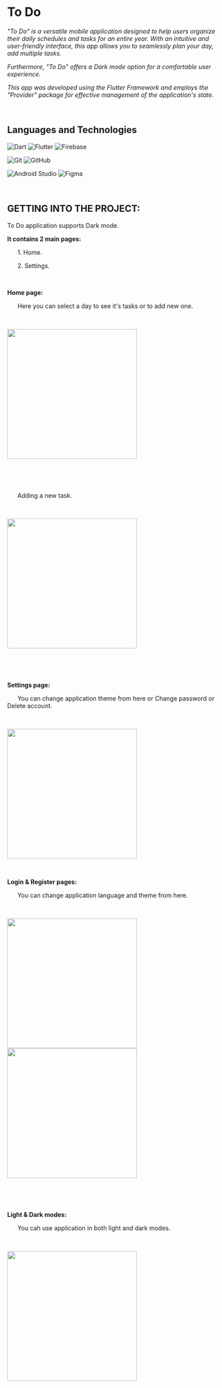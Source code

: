 # To Do
*"To Do" is a versatile mobile application designed to help users organize their daily schedules and tasks for an entire year. With an intuitive and user-friendly interface, this app allows you to seamlessly plan your day, add multiple tasks.*

*Furthermore, "To Do" offers a Dark mode option for a comfortable user experience.*

*This app was developed using the Flutter Framework and employs the "Provider" package for effective management of the application's state.*

&nbsp;

## Languages and Technologies
![Dart](https://img.shields.io/badge/dart-%230175C2.svg?style=for-the-badge&logo=dart&logoColor=white)
![Flutter](https://img.shields.io/badge/Flutter-%2302569B.svg?style=for-the-badge&logo=Flutter&logoColor=white)
![Firebase](https://img.shields.io/badge/firebase-%23039BE5.svg?style=for-the-badge&logo=firebase)

![Git](https://img.shields.io/badge/git-%23F05033.svg?style=for-the-badge&logo=git&logoColor=white)
![GitHub](https://img.shields.io/badge/github-%23121011.svg?style=for-the-badge&logo=github&logoColor=white)

![Android Studio](https://img.shields.io/badge/Android%20Studio-3DDC84.svg?style=for-the-badge&logo=android-studio&logoColor=white)
![Figma](https://img.shields.io/badge/figma-%23F24E1E.svg?style=for-the-badge&logo=figma&logoColor=white)

&nbsp;

## GETTING INTO THE PROJECT:
To Do application supports Dark mode.

**It contains 2 main pages:**

&nbsp; &nbsp; &nbsp; 1. Home.

&nbsp; &nbsp; &nbsp; 2. Settings.

&nbsp;

**Home page:**

&nbsp; &nbsp; &nbsp; Here you can select a day to see it's tasks or to add new one.

&nbsp;

<img src="https://github.com/ahmed00331/To-Do/blob/master/screenshots/home.jpg" width="300" /> 

&nbsp;


&nbsp;

&nbsp; &nbsp; &nbsp; Adding a new task.

&nbsp;

<img src="https://github.com/ahmed00331/To-Do/blob/master/screenshots/add_task.jpg" width="300" />

&nbsp;

<!--
&nbsp;

&nbsp; &nbsp; &nbsp; Edit existing task

&nbsp;

 <img src="https://github.com/ahmed00331/Islami/blob/master/screenshots/HadethTab.gif" width="300" />

&nbsp;


&nbsp;

&nbsp; &nbsp; &nbsp; Remove task 

&nbsp;

 <img src="https://github.com/ahmed00331/Islami/blob/master/screenshots/HadethTab.gif" width="300" /> 

&nbsp;


&nbsp;

&nbsp; &nbsp; &nbsp; Or mark as complete

&nbsp;

 <img src="https://github.com/ahmed00331/Islami/blob/master/screenshots/HadethTab.gif" width="300" />

&nbsp;
-->

&nbsp;

**Settings page:**

&nbsp; &nbsp; &nbsp; You can change application theme from here or Change password or Delete account.

&nbsp;

<img src="https://github.com/ahmed00331/To-Do/blob/master/screenshots/settings.jpg" width="300" />

&nbsp;

**Login & Register pages:**

&nbsp; &nbsp; &nbsp; You can change application language and theme from here.

&nbsp;

<img src="https://github.com/ahmed00331/To-Do/blob/master/screenshots/login.jpg" width="300" />

<img src="https://github.com/ahmed00331/To-Do/blob/master/screenshots/register.jpg" width="300" />

&nbsp;


&nbsp;

**Light & Dark modes:**

&nbsp; &nbsp; &nbsp; You cah use application in both light and dark modes.

&nbsp;

<img src="https://github.com/ahmed00331/To-Do/blob/master/screenshots/home_dark.jpg" width="300" />

&nbsp;
